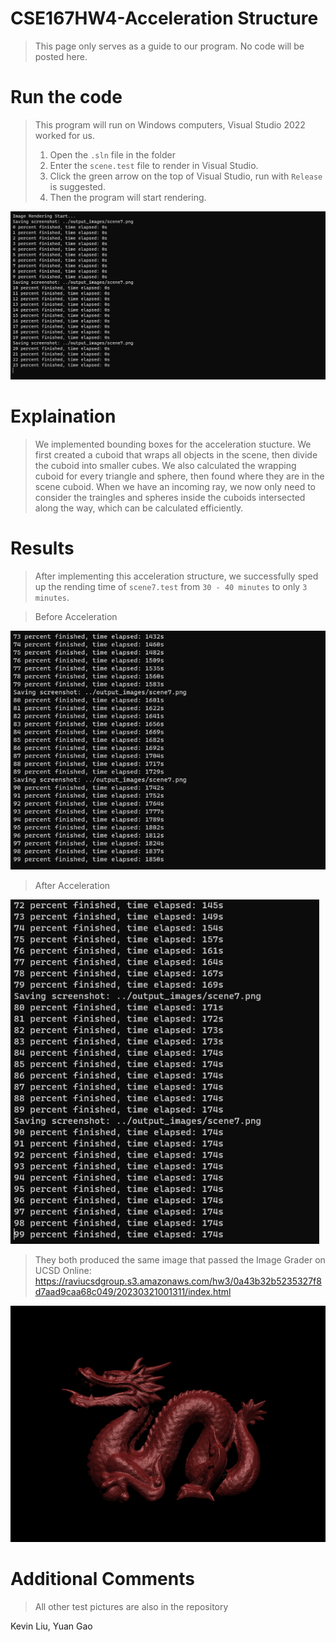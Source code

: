 # CSE167HW4-Acceleration Structure

> This page only serves as a guide to our program. No code will be posted here.

# Run the code

> This program will run on Windows computers, Visual Studio 2022 worked for us.
> 1. Open the `.sln` file in the folder
> 2. Enter the `scene.test` file to render in Visual Studio.
> 3. Click the green arrow on the top of Visual Studio, run with `Release` is suggested.
> 4. Then the program will start rendering.

<img src="progress.png">

# Explaination
> We implemented bounding boxes for the acceleration stucture. We first created a cuboid that wraps all objects in the scene, then divide the cuboid into smaller cubes. We also calculated the wrapping cuboid for every triangle and sphere, then found where they are in the scene cuboid. When we have an incoming ray, we now only need to consider the traingles and spheres inside the cuboids intersected along the way, which can be calculated efficiently.

# Results
> After implementing this acceleration structure, we successfully sped up the rending time of `scene7.test` from `30 - 40 minutes` to only `3 minutes`.

> Before Acceleration

<img src="pre-acceleration.png">

> After Acceleration

<img src="post-acceleration.png">

> They both produced the same image that passed the Image Grader on UCSD Online: https://raviucsdgroup.s3.amazonaws.com/hw3/0a43b32b5235327f8d7aad9caa68c049/20230321001311/index.html

<img src="scene7.png">

# Additional Comments
> All other test pictures are also in the repository


Kevin Liu, Yuan Gao
